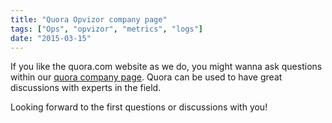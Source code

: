 ```yaml
---
title: "Quora Opvizor company page"
tags: ["Ops", "opvizor", "metrics", "logs"]
date: "2015-03-15"
---
```


If you like the quora.com website as we do, you might wanna ask questions within our [quora company page](http://www.quora.com/Opvizor). Quora can be used to have great discussions with experts in the field.

Looking forward to the first questions or discussions with you!
